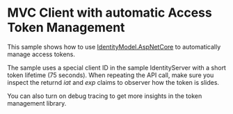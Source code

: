 # MVC Client with automatic Access Token Management

This sample shows how to use [IdentityModel.AspNetCore](https://identitymodel.readthedocs.io/en/latest/aspnetcore/overview.html) to automatically manage access tokens.

The sample uses a special client ID in the sample IdentityServer with a short token lifetime (75 seconds). When repeating the API call, make sure you inspect the returnd *iat* and *exp* claims to observer how the token is slides.

You can also turn on debug tracing to get more insights in the token management library.

